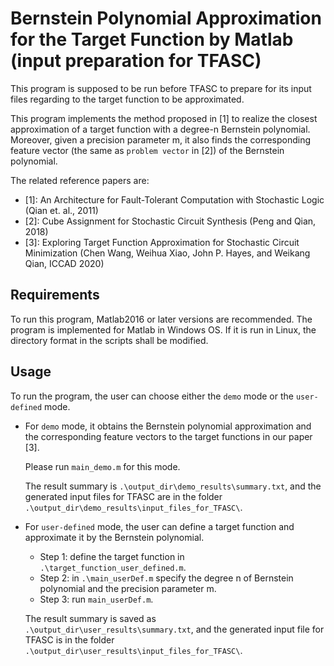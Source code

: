 # Bernstein Polynomial Approximation for the Target Function by Matlab (input preparation for TFASC) 

This program is supposed to be run before TFASC to prepare for its input files regarding to the target function to be approximated.

This program implements the method proposed in [1] to realize the closest approximation of a target function with a degree-n Bernstein polynomial. Moreover, given a precision parameter m, it also finds the corresponding feature vector (the same as `problem vector` in [2]) of the Bernstein polynomial.

The related reference papers are:
- [1]: An Architecture for Fault-Tolerant Computation with Stochastic Logic (Qian et. al., 2011)
- [2]: Cube Assignment for Stochastic Circuit Synthesis (Peng and Qian, 2018)
- [3]: Exploring Target Function Approximation for Stochastic Circuit Minimization (Chen Wang, Weihua Xiao, John P. Hayes, and Weikang Qian, ICCAD 2020)

## Requirements

To run this program, Matlab2016 or later versions are recommended. The program is implemented for Matlab in Windows OS. If it is run in Linux, the directory format in the scripts shall be modified.

## Usage

To run the program, the user can choose either the `demo` mode or the `user-defined` mode. 

- For `demo` mode, it obtains the Bernstein polynomial approximation and the corresponding feature vectors to the target functions in our paper [3]. 

  Please run `main_demo.m` for this mode. 

  The result summary is `.\output_dir\demo_results\summary.txt`, and the generated input files for TFASC are in the folder `.\output_dir\demo_results\input_files_for_TFASC\`.

- For `user-defined` mode, the user can define a target function and approximate it by the Bernstein polynomial. 
  - Step 1: define the target function in `.\target_function_user_defined.m`.
  - Step 2: in `.\main_userDef.m` specify the degree n of Bernstein polynomial and the precision parameter m. 
  - Step 3: run `main_userDef.m`. 

  The result summary is saved as `.\output_dir\user_results\summary.txt`, and the generated input file for TFASC is in the folder `.\output_dir\user_results\input_files_for_TFASC\`.





